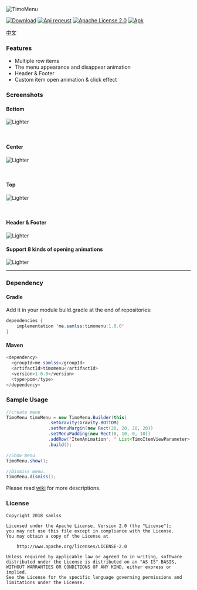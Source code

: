 ![TimoMenu](https://github.com/samlss/TimoMenu/blob/master/screenshots/menu.png)

 [![Download](https://api.bintray.com/packages/samlss/maven/timomenu/images/download.svg)](https://bintray.com/samlss/maven/timomenu/_latestVersion)   [![Api reqeust](https://img.shields.io/badge/API-14+-brightgreen.svg?style=flat)](https://android-arsenal.com/api?level=14#l14)    [![Apache License 2.0](https://img.shields.io/hexpm/l/plug.svg)](https://github.com/samlss/TimoMenu/blob/master/LICENSE)  [![Apk](https://img.shields.io/badge/apk-download-orange.svg)](https://github.com/samlss/TimoMenu/blob/master/apks/TimoMenu-V1.0.0.apk?raw=true)  


[中文](https://github.com/samlss/TimoMenu/wiki/%E4%B8%BB%E9%A1%B5)

### Features

- Multiple row items
- The menu appearance and disappear animation
- Header & Footer
- Custom item open animation & click effect


### Screenshots

#### Bottom
![Lighter](https://github.com/samlss/TimoMenu/blob/master/screenshots/screenshot1.gif)

<br>

#### Center
![Lighter](https://github.com/samlss/TimoMenu/blob/master/screenshots/screenshot2.gif)

<br>

#### Top
![Lighter](https://github.com/samlss/TimoMenu/blob/master/screenshots/screenshot3.gif)

<br>

#### Header & Footer
![Lighter](https://github.com/samlss/TimoMenu/blob/master/screenshots/screenshot5.gif)

#### Support 8 kinds of opening animations
![Lighter](https://github.com/samlss/TimoMenu/blob/master/screenshots/screenshot4.gif)

------
### Dependency

#### Gradle
Add it in your module build.gradle at the end of repositories:
  ```java
  dependencies {
      implementation 'me.samlss:timomenu:1.0.0'
  }
  ```

#### Maven
```java
<dependency>
  <groupId>me.samlss</groupId>
  <artifactId>timomenu</artifactId>
  <version>1.0.0</version>
  <type>pom</type>
</dependency>
```

### Sample Usage

```java
//create menu
TimoMenu timoMenu = new TimoMenu.Builder(this)
                .setGravity(Gravity.BOTTOM)
                .setMenuMargin(new Rect(20, 20, 20, 20))
                .setMenuPadding(new Rect(0, 10, 0, 10))
                .addRow('ItemAnimation', ' List<TimoItemViewParameter>')
                .build();

//Show menu
timoMenu.show(); 

//Dismiss menu.
timoMenu.dismiss();

```



Please read [wiki](https://github.com/samlss/TimoMenu/wiki) for more descriptions.

### License

```
Copyright 2018 samlss

Licensed under the Apache License, Version 2.0 (the "License");
you may not use this file except in compliance with the License.
You may obtain a copy of the License at

    http://www.apache.org/licenses/LICENSE-2.0

Unless required by applicable law or agreed to in writing, software
distributed under the License is distributed on an "AS IS" BASIS,
WITHOUT WARRANTIES OR CONDITIONS OF ANY KIND, either express or implied.
See the License for the specific language governing permissions and
limitations under the License.
```
